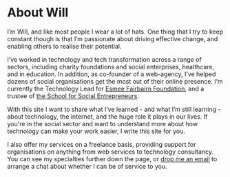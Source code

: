 # About Will

I’m Will, and like most people I wear a lot of hats. One thing that I try to keep constant though is that I’m passionate about driving effective change, and enabling others to realise their potential.

I’ve worked in technology and tech transformation across a range of sectors, including charity foundations and social enterprises, healthcare, and in education. In addition, as co-founder of a web-agency, I’ve helped dozens of social organisations get the most out of their online presence. I’m currently the Technology Lead for [Esmee Fairbairn Foundation](https://esmeefairbairn.org.uk), and a trustee of [the School for Social Entrepreneurs](https://the-sse.org). 

With this site I want to share what I’ve learned - and what I’m still learning - about technology, the internet, and the huge role it plays in our lives. If you're in the social sector and want to understand more about how technology can make your work easier, I write this site for you. 

I also offer my services on a freelance basis, providing support for organisations on anything from web services to technology consultancy. You can see my specialties further down the page, or [drop me an email](mailto:will@willrc.co.uk) to arrange a chat about whether I can be of service to you.
